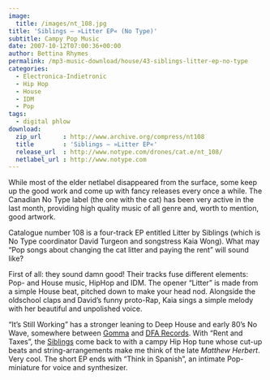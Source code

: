 ```yaml
---
image:
  title: /images/nt_108.jpg
title: 'Siblings – »Litter EP« (No Type)'
subtitle: Campy Pop Music
date: 2007-10-12T07:00:36+00:00
author: Bettina Rhymes
permalink: /mp3-music-download/house/43-siblings-litter-ep-no-type
categories:
  - Electronica-Indietronic
  - Hip Hop
  - House
  - IDM
  - Pop
tags:
  - digital phlow
download:
  zip_url      : http://www.archive.org/compress/nt108
  title        : 'Siblings – »Litter EP«'
  release_url  : http://www.notype.com/drones/cat.e/nt_108/
  netlabel_url : http://www.notype.com
---
```

While most of the elder netlabel disappeared from the surface, some keep up the good work and come up with fancy releases every once a while. The Canadian No Type label (the one with the cat) has been very active in the last month, providing high quality music of all genre and, worth to mention, good artwork.<!--more-->

Catalogue number 108 is a four-track EP entitled Litter by Siblings (which is No Type coordinator David Turgeon and songstress Kaia Wong). What may “Pop songs about changing the cat litter and paying the rent” will sound like?

First of all: they sound damn good! Their tracks fuse different elements: Pop- and House music, HipHop and IDM. The opener “Litter” is made from a simple House beat, pitched down to make your head nod. Alongside the oldschool claps and David’s funny proto-Rap, Kaia sings a simple melody with her beautiful and unpolished voice.

“It’s Still Working” has a stronger leaning to Deep House and early 80’s No Wave, somewhere between [Gomma](http://www.gomma.de/ "Gomma Website") and [DFA Records](http://www.dfarecords.com/ "DFA Records Website"). With “Rent and Taxes”, the [Siblings](http://www.myspace.com/siblingspace "Siblings @ Myspace") come back to with a campy Hip Hop tune whose cut-up beats and string-arrangements make me think of the late _Matthew Herbert_. Very cool. The short EP ends with “Think in Spanish”, an intimate Pop-miniature for voice and synthesizer.
